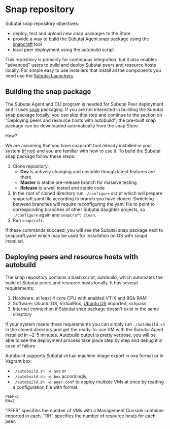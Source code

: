 # Snap repository

Subutai snap repository objectives:
- deploy, test and upload new snap packages to the Store 
- provide a way to build the Subutai Agent snap package using the [snapcraft](https://snapcraft.io/) tool
- local peer deployment using the autobuild script

This repository is primarily for continuous integration, but it also enables "advanced" users to build and deploy Subutai peers and resource hosts locally. For simple easy to use installers that install all the components you need use the [Subutai 
Launchers](https://subutai.io/installation.html).

## Building the snap package
The Subutai Agent and CLI program is needed for Subutai Peer deployment and it uses [snap](https://snapcraft.io/docs/snaps/intro) packaging. If you are not interested in building the Subutai snap package locally, you can skip this step and continue to the section on "Deploying peers and resource hosts with autobuild"; the pre-built snap package can be downloaded automatically from the snap Store.

How?

We are assuming that you have snapcraft tool already installed in your system ([if not](https://snapcraft.io/docs/build-snaps/)) and you are familiar with how to use it. To build the Subutai snap package follow these steps:
1) Clone repository.
   - **Dev** is actively changing and unstable though latest features are there
   - **Master** is stable pre-release branch for massive testing 
   - **Release** is a well tested and stable code
2) In the root of cloned directory run `./configure` script which will prepare snapcraft.yaml file according to branch you have cloned.
Switching between branches will require reconfiguring the yaml file to point to corresponding branches of other Subutai daughter projects, 
so `./configure` again and `snapcraft clean`.
3) Run `snapcraft`. 

If these commands succeed, you will see the Subutai snap package next to snapcraft.yaml which may be used 
for installation on OS with snapd installed.

## Deploying peers and resource hosts with autobuild
The snap repository contains a bash script, autobuild, which automates the build of Subutai peers and resource hosts locally. It has several requirements:

1) Hardware: at least 4 core CPU with enabled VT-X and 8Gb RAM
2) Software: Ubuntu OS, VirtualBox, [Ubuntu OS](https://cdn.subut.ai:8338/kurjun/rest/raw/get?name=ubuntu16.ova) imported, sshpass
3) Internet connection if Subutai snap package doesn't exist in the same directory

If your system meets these requirements you can simply run `./autobuild.sh` in the cloned directory and get the ready-to-use VM with the Subutai Agent installed in ~2-5 minutes. Autobuild output is pretty verbose, you will be able to see the deployment process take place step by step and debug it in case of failure.

Autobuild supports Subutai virtual machine image export in ova format or in Vagrant box: 
- `./autobuild.sh -e ova` or 
- `./autobuild.sh -e box` accordingly, 
- `./autobuild.sh -d peer.conf` to deploy multiple VMs at once by reading a configuration file with format: 

```
PEER=1
RH=2
```  

"PEER" specifies the number of VMs with a Management Console container imported in each. "RH" specifies the number of resource hosts for each peer.

